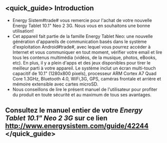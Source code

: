 ## <quick_guide> Introduction

* Energy Sistem#trade# vous remercie pour l'achat de votre nouvelle Energy Tablet 10.1" Neo 2 3G. Nous vous en souhaitons une bonne utilisation!
* Cet appareil fait partie de la famille Energy Tablet Neo: une nouvelle génération d'appareils de communication
basés dans le système d'exploitation Android#trade#, avec lequel vous pourrez accéder à Internet et vous communiquer en
tout moment, vérifier votre email et lire tous les contenus multimédia (vidéos, de la musique, photos, eBooks, etc).
En plus, il y a plein d'apps et des jeux disponibles pour tirer le meilleur parti
à votre appareil.
Le système inclut un écran multi-touch capacitif de 10.1" (1280x800 pixels), processeur ARM Cortex A7 Quad Core 1.3GHz, Bluetooth 4.0, WiFi,3G, GPS, caméras frontale et arrière et mémoire extensible avec cartes microSD.
* Nous conseillons de lire le présent manuel de l'utilisateur pour profiter du produit en toute sécurité
et au maximum de tous ses avantages.


## <unique> Consultez le manuel entier de votre *Energy Tablet 10.1" Neo 2 3G* sur ce lien http://www.energysistem.com/guide/42244 </unique> </quick_guide>
